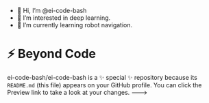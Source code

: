 - 👋 Hi, I’m @ei-code-bash
- 👀 I’m interested in deep learning.
- 🌱 I’m currently learning robot navigation.


# ⚡ Beyond Code


ei-code-bash/ei-code-bash is a ✨ special ✨ repository because its `README.md` (this file) appears on your GitHub profile.
You can click the Preview link to take a look at your changes.
--->
